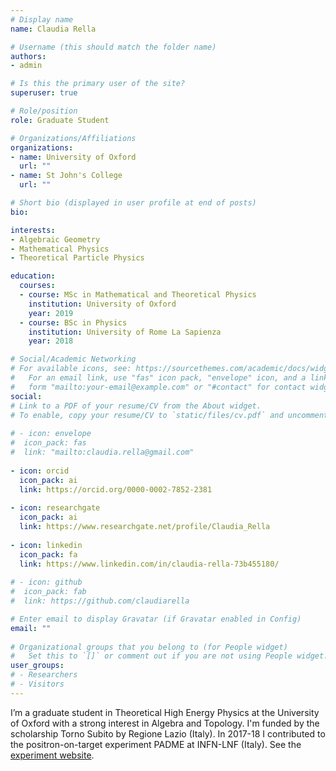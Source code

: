 ```yaml
---
# Display name
name: Claudia Rella

# Username (this should match the folder name)
authors:
- admin

# Is this the primary user of the site?
superuser: true

# Role/position
role: Graduate Student

# Organizations/Affiliations
organizations:
- name: University of Oxford
  url: ""
- name: St John's College
  url: ""

# Short bio (displayed in user profile at end of posts)
bio: 

interests:
- Algebraic Geometry
- Mathematical Physics 
- Theoretical Particle Physics

education:
  courses:
  - course: MSc in Mathematical and Theoretical Physics
    institution: University of Oxford
    year: 2019
  - course: BSc in Physics
    institution: University of Rome La Sapienza
    year: 2018

# Social/Academic Networking
# For available icons, see: https://sourcethemes.com/academic/docs/widgets/#icons
#   For an email link, use "fas" icon pack, "envelope" icon, and a link in the
#   form "mailto:your-email@example.com" or "#contact" for contact widget.
social:
# Link to a PDF of your resume/CV from the About widget.
# To enable, copy your resume/CV to `static/files/cv.pdf` and uncomment the lines below.  
  
# - icon: envelope
#  icon_pack: fas
#  link: "mailto:claudia.rella@gmail.com"
  
- icon: orcid
  icon_pack: ai
  link: https://orcid.org/0000-0002-7852-2381
  
- icon: researchgate
  icon_pack: ai
  link: https://www.researchgate.net/profile/Claudia_Rella
  
- icon: linkedin
  icon_pack: fa
  link: https://www.linkedin.com/in/claudia-rella-73b455180/
  
# - icon: github
#  icon_pack: fab
#  link: https://github.com/claudiarella

# Enter email to display Gravatar (if Gravatar enabled in Config)
email: ""
  
# Organizational groups that you belong to (for People widget)
#   Set this to `[]` or comment out if you are not using People widget.  
user_groups:
# - Researchers
# - Visitors
---
```


I’m a graduate student in Theoretical High Energy Physics at the University of Oxford with a strong interest in Algebra and Topology. I'm funded by the scholarship Torno Subito by Regione Lazio (Italy). In 2017-18 I contributed to the positron-on-target experiment PADME at INFN-LNF (Italy).
See the [experiment website][1].

[1]: http://w3.lnf.infn.it/research/particle-physics/padme/?lang=en
